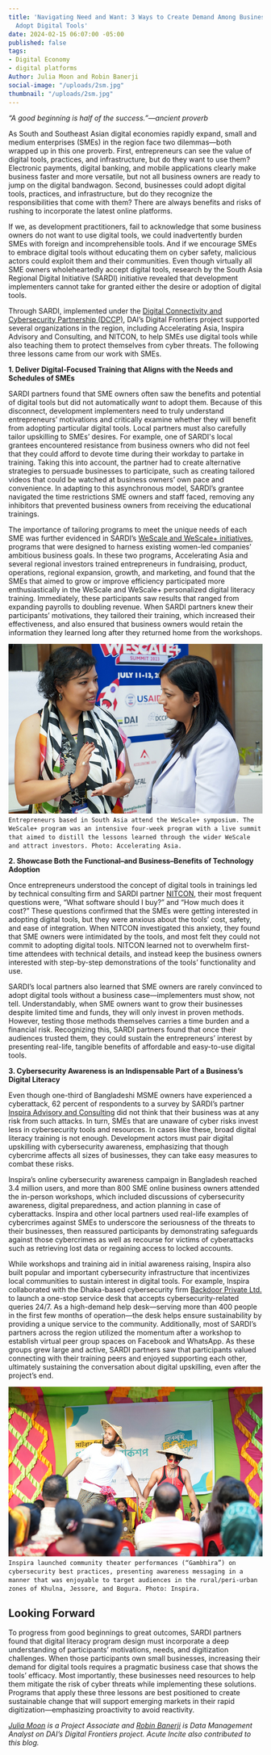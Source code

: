 ```yaml
---
title: 'Navigating Need and Want: 3 Ways to Create Demand Among Businesses to Safely
  Adopt Digital Tools'
date: 2024-02-15 06:07:00 -05:00
published: false
tags:
- Digital Economy
- digital platforms
Author: Julia Moon and Robin Banerji
social-image: "/uploads/2sm.jpg"
thumbnail: "/uploads/2sm.jpg"
---
```


*“A good beginning is half of the success.”—ancient proverb* 

As South and Southeast Asian digital economies rapidly expand, small and medium enterprises (SMEs) in the region face two dilemmas—both wrapped up in this one proverb. First, entrepreneurs can see the value of digital tools, practices, and infrastructure, but do they want to use them? Electronic payments, digital banking, and mobile applications clearly make business faster and more versatile, but not all business owners are ready to jump on the digital bandwagon. Second, businesses could adopt digital tools, practices, and infrastructure, but do they recognize the responsibilities that come with them? There are always benefits and risks of rushing to incorporate the latest online platforms. 

<!--more-->

If we, as development practitioners, fail to acknowledge that some business owners do not want to use digital tools, we could inadvertently burden SMEs with foreign and incomprehensible tools. And if we encourage SMEs to embrace digital tools without educating them on cyber safety, malicious actors could exploit them and their communities. Even though virtually all SME owners wholeheartedly accept digital tools, research by the South Asia Regional Digital Initiative (SARDI) initiative revealed that development implementers cannot take for granted either the desire or adoption of digital tools. 

Through SARDI, implemented under the [Digital Connectivity and Cybersecurity Partnership (DCCP)](https://www.usaid.gov/digital-development/digital-connectivity-cybersecurity-partnership), DAI’s Digital Frontiers project supported several organizations in the region, including Accelerating Asia, Inspira Advisory and Consulting, and NITCON, to help SMEs use digital tools while also teaching them to protect themselves from cyber threats. The following three lessons came from our work with SMEs.

**1. Deliver Digital-Focused Training that Aligns with the Needs and Schedules of SMEs**

SARDI partners found that SME owners often saw the benefits and potential of digital tools but did not automatically *want* to adopt them. Because of this disconnect, development implementers need to truly understand entrepreneurs’ motivations and critically examine whether they will benefit from adopting particular digital tools. Local partners must also carefully tailor upskilling to SMEs’ desires. For example, one of SARDI's local grantees encountered resistance from business owners who did not feel that they could afford to devote time during their workday to partake in training. Taking this into account, the partner had to create alternative strategies to persuade businesses to participate, such as creating tailored videos that could be watched at business owners’ own pace and convenience. In adapting to this asynchronous model, SARDI’s grantee navigated the time restrictions SME owners and staff faced, removing any inhibitors that prevented business owners from receiving the educational trainings. 

The importance of tailoring programs to meet the unique needs of each SME was further evidenced in SARDI’s [WeScale and WeScale+ initiatives](https://wescale-sardi.com/blog), programs that were designed to harness existing women-led companies’ ambitious business goals. In these two programs, Accelerating Asia and several regional investors trained entrepreneurs in fundraising, product, operations, regional expansion, growth, and marketing, and found that the SMEs that aimed to grow or improve efficiency participated more enthusiastically in the WeScale and WeScale+ personalized digital literacy training. Immediately, these participants saw results that ranged from expanding payrolls to doubling revenue. When SARDI partners knew their participants’ motivations, they tailored their training, which increased their effectiveness, and also ensured that business owners would retain the information they learned long after they returned home from the workshops. 

![1-7316a7.jpg](/uploads/1-7316a7.jpg)`Entrepreneurs based in South Asia attend the WeScale+ symposium. The WeScale+ program was an intensive four-week program with a live summit that aimed to distill the lessons learned through the wider WeScale and attract investors. Photo: Accelerating Asia.` 

**2. Showcase Both the Functional–and Business–Benefits of Technology Adoption**

Once entrepreneurs understood the concept of digital tools in trainings led by technical consulting firm and SARDI partner [NITCON](https://nitcon.org/), their most frequent questions were, “What software should I buy?” and “How much does it cost?” These questions confirmed that the SMEs were getting interested in adopting digital tools, but they were anxious about the tools’ cost, safety, and ease of integration. When NITCON investigated this anxiety, they found that SME owners were intimidated by the tools, and most felt they could not commit to adopting digital tools. NITCON learned not to overwhelm first-time attendees with technical details, and instead keep the business owners interested with step-by-step demonstrations of the tools’ functionality and use. 

SARDI’s local partners also learned that SME owners are rarely convinced to adopt digital tools without a business case—implementers must show, not tell. Understandably, when SME owners want to grow their businesses despite limited time and funds, they will only invest in proven methods. However, testing those methods themselves carries a time burden and a financial risk. Recognizing this, SARDI partners found that once their audiences trusted them, they could sustain the entrepreneurs’ interest by presenting real-life, tangible benefits of affordable and easy-to-use digital tools. 

**3. Cybersecurity Awareness is an Indispensable Part of a Business’s Digital Literacy**

Even though one-third of Bangladeshi MSME owners have experienced a cyberattack, 62 percent of respondents to a survey by SARDI’s partner [Inspira Advisory and Consulting](https://inspira-bd.com/) did not think that their business was at any risk from such attacks. In turn, SMEs that are unaware of cyber risks invest less in cybersecurity tools and resources. In cases like these, broad digital literacy training is not enough. Development actors must pair digital upskilling with cybersecurity awareness, emphasizing that though cybercrime affects all sizes of businesses, they can take easy measures to combat these risks.  
 
Inspira’s online cybersecurity awareness campaign in Bangladesh reached 3.4 million users, and more than 800 SME online business owners attended the in-person workshops, which included discussions of cybersecurity awareness, digital preparedness, and action planning in case of cyberattacks. Inspira and other local partners used real-life examples of cybercrimes against SMEs to underscore the seriousness of the threats to their businesses, then reassured participants by demonstrating safeguards against those cybercrimes as well as recourse for victims of cyberattacks such as retrieving lost data or regaining access to locked accounts. 

While workshops and training aid in initial awareness raising, Inspira also built popular and important cybersecurity infrastructure that incentivizes local communities to sustain interest in digital tools. For example, Inspira collaborated with the Dhaka-based cybersecurity firm [Backdoor Private Ltd.](https://backdoor.com.bd/) to launch a one-stop service desk that accepts cybersecurity-related queries 24/7. As a high-demand help desk—serving more than 400 people in the first few months of operation—the desk helps ensure sustainability by providing a unique service to the community. Additionally, most of SARDI’s partners across the region utilized the momentum after a workshop to establish virtual peer group spaces on Facebook and WhatsApp. As these groups grew large and active, SARDI partners saw that participants valued connecting with their training peers and enjoyed supporting each other, ultimately sustaining the conversation about digital upskilling, even after the project’s end.

![2-95c8da.jpg](/uploads/2-95c8da.jpg)`Inspira launched community theater performances (“Gambhira”) on cybersecurity best practices, presenting awareness messaging in a manner that was enjoyable to target audiences in the rural/peri-urban zones of Khulna, Jessore, and Bogura. Photo: Inspira.`

## Looking Forward

To progress from good beginnings to great outcomes, SARDI partners found that digital literacy program design must incorporate a deep understanding of participants’ motivations, needs, and digitization challenges. When those participants own small businesses, increasing their demand for digital tools requires a pragmatic business case that shows the tools’ efficacy. Most importantly, these businesses need resources to help them mitigate the risk of cyber threats while implementing these solutions. Programs that apply these three lessons are best positioned to create sustainable change that will support emerging markets in their rapid digitization—emphasizing proactivity to avoid reactivity.

*[Julia Moon](https://www.linkedin.com/in/julia-moon-026b5819b/) is a Project Associate and [Robin Banerji](https://www.linkedin.com/in/robin-banerji-16363852/) is Data Management Analyst on DAI’s Digital Frontiers project. Acute Incite also contributed to this blog.*